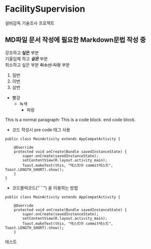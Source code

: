 # FacilitySupervision
설비감독 기술조사 프로젝트

## MD파일 문서 작성에 필요한 Markdown문법 작성 중   

강조하고 **싶은** 부분   
기울임체 하고 ***싶은*** 부분   
취소하고 싶은 부분 ~~취소선 지정~~ 부분   


1. 일번
2. 이번
3. 삼번

* 빨강
   * 녹색
     * 파랑

This is a normal paragraph: 
    This is a code block. 
end code block.

* 코드 작성시 pre code 태그 사용

<pre><code>public class MainActivity extends AppCompatActivity {

    @Override
    protected void onCreate(Bundle savedInstanceState) {
        super.onCreate(savedInstanceState);
        setContentView(R.layout.activity_main);
        Toast.makeText(this, "테스트야 commit테스트", Toast.LENGTH_SHORT).show();
    }
}</code></pre>

* 코드블럭코드("```") 을 이용하는 방법
```
public class MainActivity extends AppCompatActivity {

    @Override
    protected void onCreate(Bundle savedInstanceState) {
        super.onCreate(savedInstanceState);
        setContentView(R.layout.activity_main);
        Toast.makeText(this, "테스트야 commit테스트", Toast.LENGTH_SHORT).show();
    }
```  
테스트
